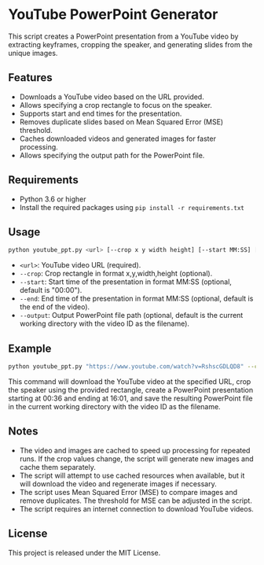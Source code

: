# YouTube PowerPoint Generator

This script creates a PowerPoint presentation from a YouTube video by extracting keyframes, cropping the speaker, and generating slides from the unique images.

## Features

* Downloads a YouTube video based on the URL provided.
* Allows specifying a crop rectangle to focus on the speaker.
* Supports start and end times for the presentation.
* Removes duplicate slides based on Mean Squared Error (MSE) threshold.
* Caches downloaded videos and generated images for faster processing.
* Allows specifying the output path for the PowerPoint file.

## Requirements

* Python 3.6 or higher
* Install the required packages using `pip install -r requirements.txt`

## Usage

```sh
python youtube_ppt.py <url> [--crop x y width height] [--start MM:SS] [--end MM:SS] [--output output_path]
```

* `<url>`: YouTube video URL (required).
* `--crop`: Crop rectangle in format x,y,width,height (optional).
* `--start`: Start time of the presentation in format MM:SS (optional, default is "00:00").
* `--end`: End time of the presentation in format MM:SS (optional, default is the end of the video).
* `--output`: Output PowerPoint file path (optional, default is the current working directory with the video ID as the filename).

## Example

```sh
python youtube_ppt.py "https://www.youtube.com/watch?v=RshscGDLQD8" --crop 200 0 1500 1000 --start 00:36 --end 16:01
```

This command will download the YouTube video at the specified URL, crop the speaker using the provided rectangle, create a PowerPoint presentation starting at 00:36 and ending at 16:01, and save the resulting PowerPoint file in the current working directory with the video ID as the filename.

## Notes

* The video and images are cached to speed up processing for repeated runs. If the crop values change, the script will generate new images and cache them separately.
* The script will attempt to use cached resources when available, but it will download the video and regenerate images if necessary.
* The script uses Mean Squared Error (MSE) to compare images and remove duplicates. The threshold for MSE can be adjusted in the script.
* The script requires an internet connection to download YouTube videos.

## License

This project is released under the MIT License.

